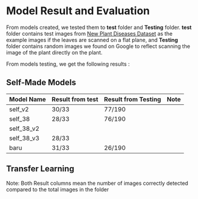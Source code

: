 # Model Result and Evaluation

From models created, we tested them to **test** folder and **Testing** folder. **test** folder contains test images from [New Plant Diseases Dataset](https://www.kaggle.com/datasets/vipoooool/new-plant-diseases-dataset) as the example images if the leaves are scanned on a flat plane, and **Testing** folder contains random images we found on Google to reflect scanning the image of the plant directly on the plant.

From models testing, we get the following results :
## Self-Made Models
| Model Name  | Result from **test** | Result from **Testing** | Note |
| ----------- | -------------------- | ----------------------- | ---- |
| self_v2     | 30/33                | 77/190                  |      |
| self_38     | 28/33                | 76/190                  |      |
| self_38_v2  |                      |                         |      |
| self_38_v3  | 28/33                |                         |      |
| baru        | 31/33                | 26/190                  |      |

## Transfer Learning


Note: Both Result columns mean the number of images correctly detected compared to the total images in the folder
